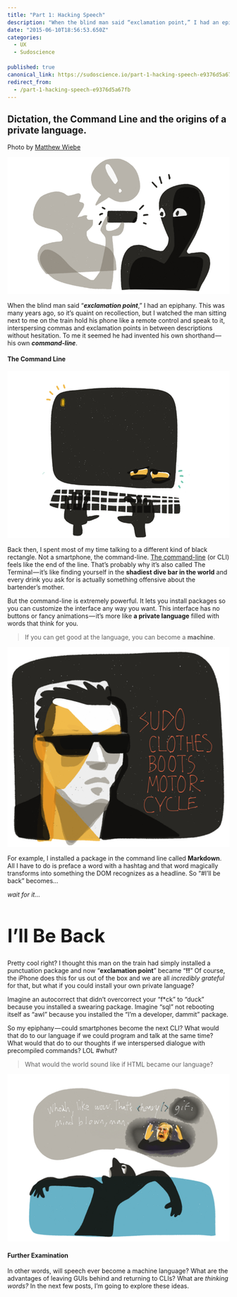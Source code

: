 ```yaml
---
title: "Part 1: Hacking Speech"
description: "When the blind man said “exclamation point,” I had an epiphany. This was many years ago, so it’s quaint on recollection, but I watched the man sitting next to me on the train hold his phone like a…"
date: "2015-06-10T18:56:53.650Z"
categories: 
  - UX
  - Sudoscience

published: true
canonical_link: https://sudoscience.io/part-1-hacking-speech-e9376d5a67fb
redirect_from:
  - /part-1-hacking-speech-e9376d5a67fb
---
```


  

## Dictation, the Command Line and the origins of a private language.

Photo by [Matthew Wiebe](https://unsplash.com/matthewwiebe)

![Let me exclaim!](./asset-1.png)

When the blind man said “**_exclamation point_**,” I had an epiphany. This was many years ago, so it’s quaint on recollection, but I watched the man sitting next to me on the train hold his phone like a remote control and speak to it, interspersing commas and exclamation points in between descriptions without hesitation. To me it seemed he had invented his own shorthand — his own **_command-line_**.

#### The Command Line

![It was the best of lines, it was the worst of lines.](./asset-2.png)

Back then, I spent most of my time talking to a different kind of black rectangle. Not a smartphone, the command-line. [The command-line](http://en.wikipedia.org/wiki/Command-line_interface) (or CLI) feels like the end of the line. That’s probably why it’s also called The Terminal — it’s like finding yourself in the **shadiest dive bar in the world**  and every drink you ask for is actually something offensive about the bartender’s mother.

But the command-line is extremely powerful. It lets you install packages so you can customize the interface any way you want. This interface has no buttons or fancy animations — it’s more like **a private language** filled with words that think for you.

> If you can get good at the language, you can become a **machine**.

![The Terminal](./asset-3.png)

For example, I installed a package in the command line called **Markdown**. All I have to do is preface a word with a hashtag and that word magically transforms into something the DOM recognizes as a headline. So “#I’ll be back” becomes…

_wait for it…_

## **<h1>I’ll Be Back</h1>**

Pretty cool right? I thought this man on the train had simply installed a punctuation package and now “**exclamation point**” became “**!!**” Of course, the iPhone does this for us out of the box and we are all _incredibly grateful_ for that, but what if you could install your own private language?

Imagine an autocorrect that didn’t overcorrect your “f\*ck” to “duck” because you installed a swearing package. Imagine “sql” not rebooting itself as “awl” because you installed the “I’m a developer, dammit” package.

So my epiphany — could smartphones become the next CLI? What would that do to our language if we could program and talk at the same time? What would that do to our thoughts if we interspersed dialogue with precompiled commands? LOL #whut?

> What would the world sound like if HTML became our language?

![](./asset-4.png)

#### Further Examination

In other words, will speech ever become a machine language? What are the advantages of leaving GUIs behind and returning to CLIs? What are _thinking words?_ In the next few posts, I’m going to explore these ideas.
